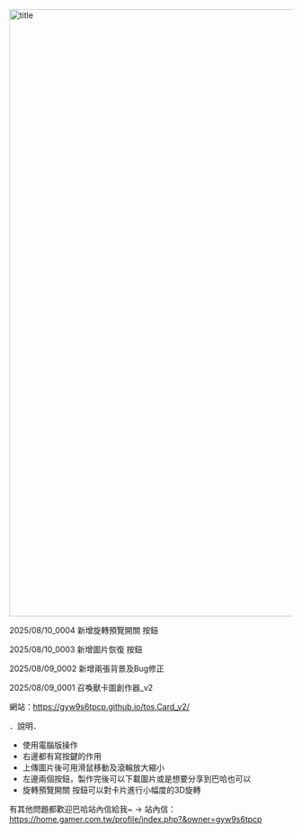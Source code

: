 <img width="1920" height="1080" alt="title" src="https://github.com/user-attachments/assets/3845b9d9-46cd-468e-8b72-4eb6e4944211" />


2025/08/10_0004 新增旋轉預覽開關 按鈕

2025/08/10_0003 新增圖片恢復 按鈕

2025/08/09_0002 新增兩張背景及Bug修正

2025/08/09_0001 召喚獸卡圖創作器_v2


網站：https://gyw9s6tpcp.github.io/tos.Card_v2/


．說明．
- 使用電腦版操作
- 右邊都有寫按鍵的作用
- 上傳圖片後可用滑鼠移動及滾輪放大縮小
- 左邊兩個按鈕，製作完後可以下載圖片或是想要分享到巴哈也可以
- 旋轉預覽開關 按鈕可以對卡片進行小幅度的3D旋轉

有其他問題都歡迎巴哈站內信給我~
-> 站內信：https://home.gamer.com.tw/profile/index.php?&owner=gyw9s6tpcp
